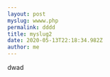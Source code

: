 ```yaml
---
layout: post
myslug: wwww.php
permalink: dddd
title: myslug2
date: 2020-05-13T22:18:34.982Z
author: me
---
```

dwad